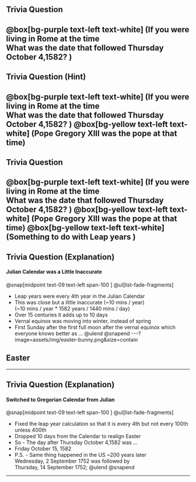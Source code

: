## Trivia Question
@box[bg-purple  text-left text-white] (If you were living in Rome at the time<br>What was the date that followed Thursday October 4,1582? )
---
## Trivia Question (Hint)
@box[bg-purple  text-left text-white] (If you were living in Rome at the time<br>What was the date that followed Thursday October 4,1582? )
@box[bg-yellow  text-left text-white] (Pope Gregory XIII was the pope at that time)
---
## Trivia Question
@box[bg-purple  text-left text-white] (If you were living in Rome at the time<br>What was the date that followed Thursday October 4,1582? )
@box[bg-yellow  text-left text-white] (Pope Gregory XIII was the pope at that time)
@box[bg-yellow  text-left text-white] (Something to do with Leap years )
---
## Trivia Question (Explanation)
#### Julian Calendar was a Little Inaccurate
@snap[midpoint text-09 text-left span-100 ]
@ul[list-fade-fragments]
- Leap years were every 4th year in the Julian Calendar
- This was close but a little inaccurate (~10 mins / year)<br>(~10 mins / year * 1582 years / 1440 mins / day)
- Over 15 centuries it adds up to 10 days
- Vernal equinox was moving into winter, instead of spring
- First Sunday after the first full moon after the vernal equinox which everyone knows better as ...
@ulend
@snapend
---?image=assets/img/easter-bunny.png&size=contain
## Easter

---
## Trivia Question (Explanation)
#### Switched to Gregorian Calendar from Julian
@snap[midpoint text-09 text-left span-100 ]
@ul[list-fade-fragments]
- Fixed the leap year calculation so that it is every 4th but not every 100th unless 400th
- Dropped 10 days from the Calendar to realign Easter
- So - The day after Thursday October 4,1582 was ...
- Friday October 15, 1582
- P.S. - Same thing happened in the US ~200 years later<br>Wednesday, 2 September 1752 was followed by <br>Thursday, 14 September 1752;
@ulend
@snapend
---
